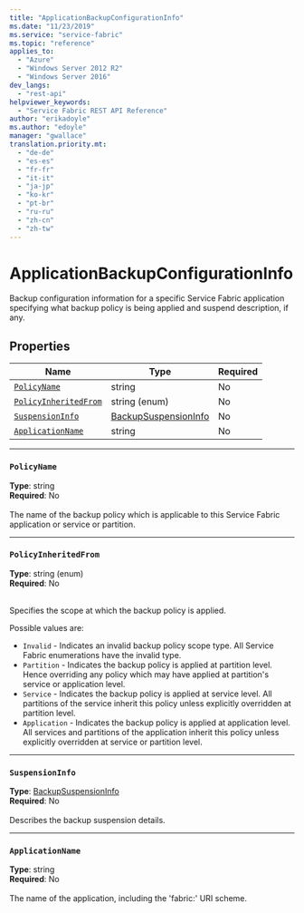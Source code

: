 ```yaml
---
title: "ApplicationBackupConfigurationInfo"
ms.date: "11/23/2019"
ms.service: "service-fabric"
ms.topic: "reference"
applies_to: 
  - "Azure"
  - "Windows Server 2012 R2"
  - "Windows Server 2016"
dev_langs: 
  - "rest-api"
helpviewer_keywords: 
  - "Service Fabric REST API Reference"
author: "erikadoyle"
ms.author: "edoyle"
manager: "gwallace"
translation.priority.mt: 
  - "de-de"
  - "es-es"
  - "fr-fr"
  - "it-it"
  - "ja-jp"
  - "ko-kr"
  - "pt-br"
  - "ru-ru"
  - "zh-cn"
  - "zh-tw"
---
```

# ApplicationBackupConfigurationInfo

Backup configuration information for a specific Service Fabric application specifying what backup policy is being applied and suspend description, if any.

## Properties
| Name | Type | Required |
| --- | --- | --- |
| [`PolicyName`](#policyname) | string | No |
| [`PolicyInheritedFrom`](#policyinheritedfrom) | string (enum) | No |
| [`SuspensionInfo`](#suspensioninfo) | [BackupSuspensionInfo](sfclient-v70-model-backupsuspensioninfo.md) | No |
| [`ApplicationName`](#applicationname) | string | No |

____
### `PolicyName`
__Type__: string <br/>
__Required__: No<br/>
<br/>
The name of the backup policy which is applicable to this Service Fabric application or service or partition.

____
### `PolicyInheritedFrom`
__Type__: string (enum) <br/>
__Required__: No<br/>
<br/>


Specifies the scope at which the backup policy is applied.


Possible values are: 

  - `Invalid` - Indicates an invalid backup policy scope type. All Service Fabric enumerations have the invalid type.
  - `Partition` - Indicates the backup policy is applied at partition level. Hence overriding any policy which may have applied at partition's service or application level.
  - `Service` - Indicates the backup policy is applied at service level. All partitions of the service inherit this policy unless explicitly overridden at partition level.
  - `Application` - Indicates the backup policy is applied at application level. All services and partitions of the application inherit this policy unless explicitly overridden at service or partition level.



____
### `SuspensionInfo`
__Type__: [BackupSuspensionInfo](sfclient-v70-model-backupsuspensioninfo.md) <br/>
__Required__: No<br/>
<br/>
Describes the backup suspension details.


____
### `ApplicationName`
__Type__: string <br/>
__Required__: No<br/>
<br/>
The name of the application, including the 'fabric:' URI scheme.

